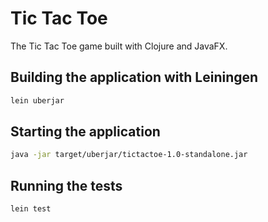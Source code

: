# Tic Tac Toe

The Tic Tac Toe game built with Clojure and JavaFX.

## Building the application with Leiningen
```bash
lein uberjar
```

## Starting the application
```bash
java -jar target/uberjar/tictactoe-1.0-standalone.jar
```

## Running the tests
```bash
lein test
```
